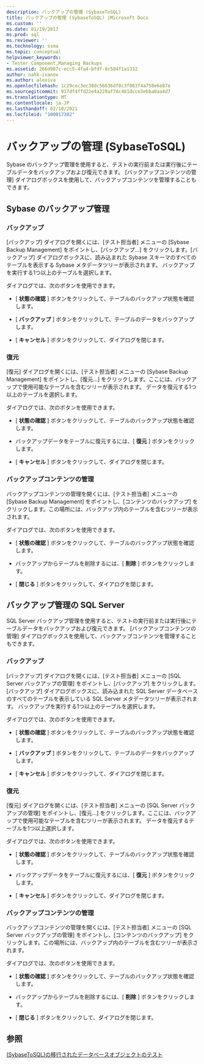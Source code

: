 ```yaml
---
description: バックアップの管理 (SybaseToSQL)
title: バックアップの管理 (SybaseToSQL) |Microsoft Docs
ms.custom: ''
ms.date: 01/19/2017
ms.prod: sql
ms.reviewer: ''
ms.technology: ssma
ms.topic: conceptual
helpviewer_keywords:
- Tester Component,Managing Backups
ms.assetid: 266d987c-ecc5-4fa4-bfdf-8c584f1a1332
author: nahk-ivanov
ms.author: alexiva
ms.openlocfilehash: 1c29cec3ec38dc56636df0c3f063f4a758e6e87e
ms.sourcegitcommit: 917df4ffd22e4a229af7dc481dcce3ebba0aa4d7
ms.translationtype: MT
ms.contentlocale: ja-JP
ms.lasthandoff: 02/10/2021
ms.locfileid: "100017302"
---
```

# <a name="managing-backups-sybasetosql"></a>バックアップの管理 (SybaseToSQL)
Sybase のバックアップ管理を使用すると、テストの実行前または実行後にテーブルデータをバックアップおよび復元できます。 [バックアップコンテンツの管理] ダイアログボックスを使用して、バックアップコンテンツを管理することもできます。  
  
## <a name="sybase-backup-management"></a>Sybase のバックアップ管理  
  
### <a name="backup"></a>バックアップ  
[バックアップ] ダイアログを開くには、[テスト担当者] メニューの [Sybase Backup Management] をポイントし、[バックアップ...] をクリックします。[バックアップ] ダイアログボックスに、読み込まれた Sybase スキーマのすべてのテーブルを表示する Sybase メタデータツリーが表示されます。 バックアップを実行する1つ以上のテーブルを選択します。  
  
ダイアログでは、次のボタンを使用できます。  
  
-   [ **状態の確認** ] ボタンをクリックして、テーブルのバックアップ状態を確認します。  
  
-   [ **バックアップ** ] ボタンをクリックして、テーブルのデータをバックアップします。  
  
-   [ **キャンセル** ] ボタンをクリックして、ダイアログを閉じます。  
  
### <a name="restore"></a>復元  
[復元] ダイアログを開くには、[テスト担当者] メニューの [Sybase Backup Management] をポイントし、[復元...] をクリックします。ここには、バックアップで使用可能なテーブルを含むツリーが表示されます。 データを復元する1つ以上のテーブルを選択します。  
  
ダイアログでは、次のボタンを使用できます。  
  
-   [ **状態の確認** ] ボタンをクリックして、テーブルのバックアップ状態を確認します。  
  
-   バックアップデータをテーブルに復元するには、[ **復元** ] ボタンをクリックします。  
  
-   [ **キャンセル** ] ボタンをクリックして、ダイアログを閉じます。  
  
### <a name="managing-backup-contents"></a>バックアップコンテンツの管理  
バックアップコンテンツの管理を開くには、[テスト担当者] メニューの [Sybase Backup Management] をポイントし、[コンテンツのバックアップ] をクリックします。この場所には、バックアップ内のテーブルを含むツリーが表示されます。  
  
ダイアログでは、次のボタンを使用できます。  
  
-   [ **状態の確認** ] ボタンをクリックして、テーブルのバックアップ状態を確認します。  
  
-   バックアップからテーブルを削除するには、[ **削除** ] ボタンをクリックします。  
  
-   [ **閉じる** ] ボタンをクリックして、ダイアログを閉じます。  
  
## <a name="sql-server-backup-management"></a>バックアップ管理の SQL Server  
SQL Server バックアップ管理を使用すると、テストの実行前または実行後にテーブルデータをバックアップおよび復元できます。 [バックアップコンテンツの管理] ダイアログボックスを使用して、バックアップコンテンツを管理することもできます。  
  
### <a name="backup"></a>バックアップ  
[バックアップ] ダイアログを開くには、[テスト担当者] メニューの [SQL Server バックアップの管理] をポイントし、[バックアップ] をクリックします。 [バックアップ] ダイアログボックスに、読み込まれた SQL Server データベースのすべてのテーブルを表示している SQL Server メタデータツリーが表示されます。 バックアップを実行する1つ以上のテーブルを選択します。  
  
ダイアログでは、次のボタンを使用できます。  
  
-   [ **状態の確認** ] ボタンをクリックして、テーブルのバックアップ状態を確認します。  
  
-   [ **バックアップ** ] ボタンをクリックして、テーブルのデータをバックアップします。  
  
-   [ **キャンセル** ] ボタンをクリックして、ダイアログを閉じます。  
  
### <a name="restore"></a>復元  
[復元] ダイアログを開くには、[テスト担当者] メニューの [SQL Server バックアップの管理] をポイントし、[復元...] をクリックします。ここには、バックアップで使用可能なテーブルを含むツリーが表示されます。 データを復元するテーブルを1つ以上選択します。  
  
ダイアログでは、次のボタンを使用できます。  
  
-   [ **状態の確認** ] ボタンをクリックして、テーブルのバックアップ状態を確認します。  
  
-   バックアップデータをテーブルに復元するには、[ **復元** ] ボタンをクリックします。  
  
-   [ **キャンセル** ] ボタンをクリックして、ダイアログを閉じます。  
  
### <a name="managing-backup-contents"></a>バックアップコンテンツの管理  
バックアップコンテンツの管理を開くには、[テスト担当者] メニューの [SQL Server バックアップの管理] をポイントし、[コンテンツのバックアップ] をクリックします。この場所には、バックアップ内のテーブルを含むツリーが表示されます。  
  
ダイアログでは、次のボタンを使用できます。  
  
-   [ **状態の確認** ] ボタンをクリックして、テーブルのバックアップ状態を確認します。  
  
-   バックアップからテーブルを削除するには、[ **削除** ] ボタンをクリックします。  
  
-   [ **閉じる** ] ボタンをクリックして、ダイアログを閉じます。  
  
## <a name="see-also"></a>参照  
[&#40;SybaseToSQL&#41;の移行されたデータベースオブジェクトのテスト ](../../ssma/sybase/testing-migrated-database-objects-sybasetosql.md)  
  
